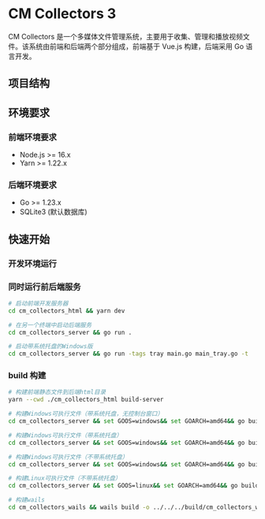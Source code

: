 # CM Collectors 3

CM Collectors 是一个多媒体文件管理系统，主要用于收集、管理和播放视频文件。该系统由前端和后端两个部分组成，前端基于 Vue.js 构建，后端采用 Go 语言开发。

## 项目结构

## 环境要求

### 前端环境要求

- Node.js >= 16.x
- Yarn >= 1.22.x

### 后端环境要求

- Go >= 1.23.x
- SQLite3 (默认数据库)

## 快速开始

### 开发环境运行

### 同时运行前后端服务

```sh
# 启动前端开发服务器
cd cm_collectors_html && yarn dev

# 在另一个终端中启动后端服务
cd cm_collectors_server && go run .

# 启动带系统托盘的Windows版
cd cm_collectors_server && go run -tags tray main.go main_tray.go -t
```

### build 构建

```sh
# 构建前端静态文件到后端html目录
yarn --cwd ./cm_collectors_html build-server

# 构建Windows可执行文件（带系统托盘，无控制台窗口）
cd cm_collectors_server && set GOOS=windows&& set GOARCH=amd64&& go build -ldflags -H=windowsgui -tags tray -o ../build/CMCollectors3.exe . && copy config.yaml ..\build\ && robocopy .\ffmpeg ..\build\ffmpeg /E && cd ..

# 构建Windows可执行文件（带系统托盘）
cd cm_collectors_server && set GOOS=windows&& set GOARCH=amd64&& go build -tags tray -o ../build/CMCollectors3.exe . && copy config.yaml ..\build\ && robocopy .\ffmpeg ..\build\ffmpeg /E && cd ..

# 构建Windows可执行文件（不带系统托盘）
cd cm_collectors_server && set GOOS=windows&& set GOARCH=amd64&& go build -o ../build/CMCollectors3.exe . && copy config.yaml ..\build\ && robocopy .\ffmpeg ..\build\ffmpeg /E && cd ..

# 构建Linux可执行文件（不带系统托盘）
cd cm_collectors_server && set GOOS=linux&& set GOARCH=amd64&& go build -o ../build/CMCollectors3 . && copy config.yaml ..\build\ && cd ..

# 构建wails
cd cm_collectors_wails && wails build -o ../../../build/cm_collectors_wails.exe && cd ..
```
